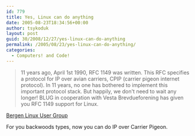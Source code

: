 ```yaml
---
id: 779
title: Yes, Linux can do anything
date: 2005-08-23T18:34:56+00:00
author: tsykoduk
layout: post
guid: 30/2008/12/27/yes-linux-can-do-anything
permalink: /2005/08/23/yes-linux-can-do-anything/
categories:
  - Computers! and Code!
---
```


> 11 years ago, April 1st 1990, RFC 1149 was written. This RFC specifies a protocol for IP over avian carriers, CPIP (carrier pigeon internet protocol). In 11 years, no one has bothered to implement this important protocol stack. But happily, we don't need to wait any longer! BLUG in cooperation with Vesta Brevdueforening has given you RFC 1149 support for Linux.

[Bergen Linux User Group](http://www.blug.linux.no/rfc1149/)

For you backwoods types, now you can do IP over Carrier Pigeon.
